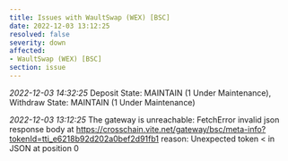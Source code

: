 ```yaml
---
title: Issues with WaultSwap (WEX) [BSC]
date: 2022-12-03 13:12:25
resolved: false
severity: down
affected:
- WaultSwap (WEX) [BSC]
section: issue
---
```


*2022-12-03 14:32:25* Deposit State: MAINTAIN (1 Under Maintenance), Withdraw State: MAINTAIN (1 Under Maintenance)

*2022-12-03 13:12:25* The gateway is unreachable: FetchError invalid json response body at https://crosschain.vite.net/gateway/bsc/meta-info?tokenId=tti_e6218b92d202a0bef2d91fb1 reason: Unexpected token < in JSON at position 0